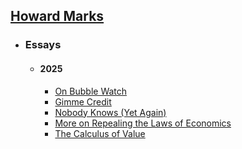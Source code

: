 ## [Howard Marks](https://en.wikipedia.org/wiki/Howard_Marks_(investor))
- ### Essays
	- #### 2025
		- [On Bubble Watch](https://www.oaktreecapital.com/insights/memo/on-bubble-watch)
		- [Gimme Credit](https://www.oaktreecapital.com/insights/memo/gimme-credit)
		- [Nobody Knows (Yet Again)](https://www.oaktreecapital.com/insights/memo/nobody-knows-yet-again)
		- [More on Repealing the Laws of Economics](https://www.oaktreecapital.com/insights/memo/more-on-repealing-the-laws-of-economics)
		- [The Calculus of Value](https://www.oaktreecapital.com/insights/memo/the-calculus-of-value)